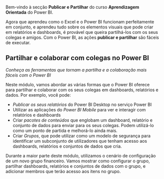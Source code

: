 Bem-vindo à secção **Publicar e Partilhar** do curso **Aprendizagem Orientada** do Power BI.

Agora que aprendeu como o Excel e o Power BI funcionam perfeitamente em conjunto, e aprendeu tudo sobre os elementos visuais que pode criar em relatórios e dashboards, é provável que queira partilhá-los com os seus colegas e amigos. Com o Power BI, as ações **publicar e partilhar** são fáceis de executar.

## <a name="share-and-collaborate-with-colleagues-in-power-bi"></a>Partilhar e colaborar com colegas no Power BI
*Conheça as ferramentas que tornam a partilha e a colaboração mais fáceis com o Power BI*

Neste módulo, vamos abordar as várias formas que o Power BI oferece para partilhar e colaborar com os seus colegas em dashboards, relatórios e dados. Por exemplo, você pode:

* *Publicar os seus relatórios* do Power BI Desktop no serviço Power BI
* Utilizar as aplicações do *Power BI Mobile* para ver e interagir com relatórios e dashboards
* Criar *pacotes de conteúdos* que englobam um dashboard, relatório e conjunto de dados para enviar para os seus colegas. Podem utilizá-lo como um ponto de partida e melhorá-lo ainda mais.
* Criar *Grupos*, que pode utilizar como um modelo de segurança para identificar um subconjunto de utilizadores que tenham acesso aos dashboards, relatórios e conjuntos de dados que cria.

Durante a maior parte deste módulo, utilizamos o cenário de configuração de um novo grupo financeiro. Vamos mostrar como configurar o grupo, partilhar dashboards, relatórios e conjuntos de dados com o grupo, e adicionar membros que terão acesso aos itens no grupo.

